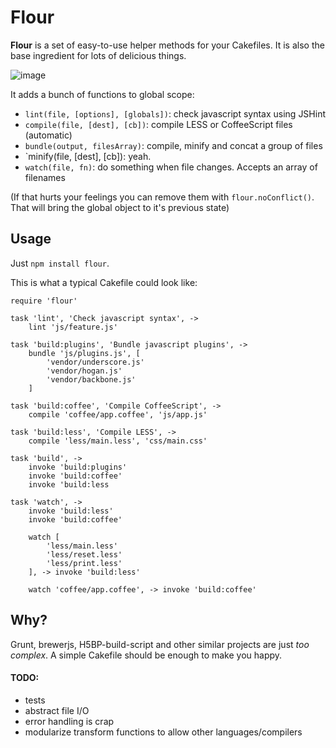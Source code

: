 Flour
==========

**Flour** is a set of easy-to-use helper methods for your Cakefiles. It is also the base ingredient for lots of delicious things.

![image](http://i.imgur.com/yIxF9.jpg)

It adds a bunch of functions to global scope:

- `lint(file, [options], [globals])`: check javascript syntax using JSHint 
- `compile(file, [dest], [cb])`: compile LESS or CoffeeScript files (automatic)
- `bundle(output, filesArray)`: compile, minify and concat a group of files
- `minify(file, [dest], [cb]): yeah.
- `watch(file, fn)`: do something when file changes. Accepts an array of filenames

(If that hurts your feelings you can remove them with `flour.noConflict()`. That will bring the global object to it's previous state)

## Usage

Just `npm install flour`.

This is what a typical Cakefile could look like:

    require 'flour'

    task 'lint', 'Check javascript syntax', ->
        lint 'js/feature.js'

    task 'build:plugins', 'Bundle javascript plugins', ->
        bundle 'js/plugins.js', [
            'vendor/underscore.js'
            'vendor/hogan.js'
            'vendor/backbone.js'
        ]

    task 'build:coffee', 'Compile CoffeeScript', ->
        compile 'coffee/app.coffee', 'js/app.js'

    task 'build:less', 'Compile LESS', ->
        compile 'less/main.less', 'css/main.css'

    task 'build', ->
        invoke 'build:plugins'
        invoke 'build:coffee'
        invoke 'build:less

    task 'watch', ->
        invoke 'build:less'
        invoke 'build:coffee'

        watch [
            'less/main.less'
            'less/reset.less'
            'less/print.less'
        ], -> invoke 'build:less'

        watch 'coffee/app.coffee', -> invoke 'build:coffee'

## Why?

Grunt, brewerjs, H5BP-build-script and other similar projects are just *too complex*. A simple Cakefile should be enough to make you happy.

#### TODO:
- tests
- abstract file I/O
- error handling is crap
- modularize transform functions to allow other languages/compilers
